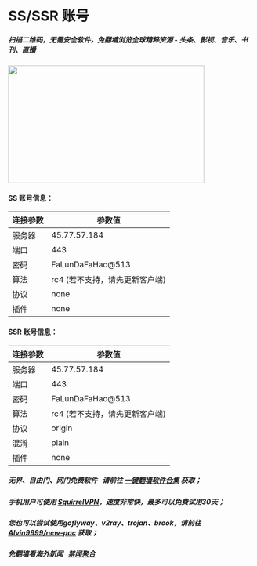 # SS/SSR 账号 

##### 扫描二维码，无需安全软件，免翻墙浏览全球精粹资源 - 头条、影视、音乐、书刊、直播
<img src="http://gfw-breaker.win/videos/ogate.jpg" width="400px" height="240px"/>

#### SS 账号信息：

| 连接参数 | 参数值 |
|---|---|
| 服务器 | 45.77.57.184 |
| 端口 | 443 |
| 密码 | FaLunDaFaHao@513 |
| 算法 | rc4 (若不支持，请先更新客户端) |
| 协议 | none |
| 插件 | none |

#### SSR 账号信息：

| 连接参数 | 参数值 |
|---|---|
| 服务器 | 45.77.57.184 |
| 端口 | 443 |
| 密码 | FaLunDaFaHao@513 |
| 算法 | rc4 (若不支持，请先更新客户端) |
| 协议 | origin |
| 混淆 | plain |
| 插件 | none |

##### 无界、自由门、网门免费软件 &nbsp; 请前往 [一键翻墙软件合集](https://github.com/gfw-breaker/nogfw/blob/master/README.md) 获取；

##### 手机用户可使用 [SquirrelVPN](https://github.com/gfw-breaker/ssr-accounts/blob/master/resources/squirrelvpn.md)，速度非常快，最多可以免费试用30天； 

##### 您也可以尝试使用goflyway、v2ray、trojan、brook，请前往 [Alvin9999/new-pac](https://github.com/Alvin9999/new-pac/wiki) 获取；

##### 免翻墙看海外新闻 &nbsp; [禁闻聚合](https://github.com/gfw-breaker/banned-news3/blob/master/README.md?a01)


<img src='http://gfw-breaker.win/ssr-centos7.md' width='0px' height='0px'/>

